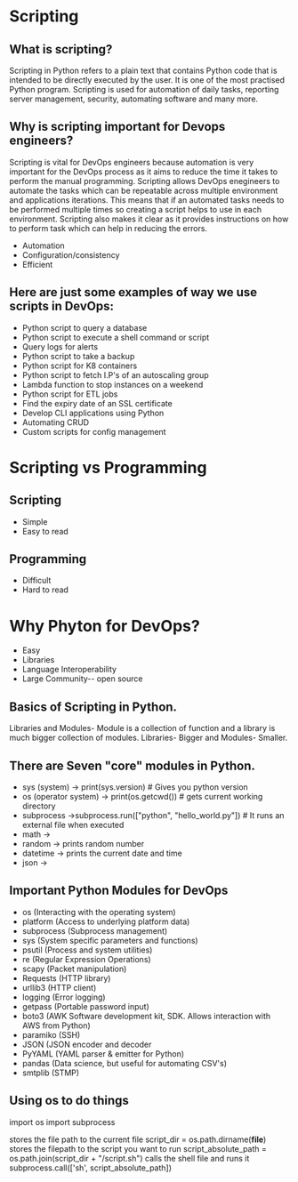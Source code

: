 # Scripting

## What is scripting?

Scripting in Python refers to a plain text that contains Python code that is intended to be directly executed by the user. It is one of the most practised Python program.
Scripting is used for automation of daily tasks, reporting server management, security, automating software and many more.
## Why is scripting important for Devops engineers?
Scripting is vital for DevOps engineers because automation is very important for the DevOps process as it aims to reduce the time it takes to perform the manual programming. Scripting allows DevOps enegineers to automate the tasks which can be repeatable across multiple environment and applications iterations. This means that if an automated tasks needs to be performed multiple times so creating a script helps to use in each environment. Scripting also makes it clear as it provides instructions on how to perform task which can help in reducing the errors. 
 - Automation
 - Configuration/consistency
 - Efficient
## Here are just some examples of way we use scripts in DevOps:

- Python script to query a database
- Python script to execute a shell command or script
- Query logs for alerts
- Python script to take a backup
- Python script for K8 containers
- Python script to fetch I.P's of an autoscaling group
- Lambda function to stop instances on a weekend
- Python script for ETL jobs
- Find the expiry date of an SSL certificate
- Develop CLI applications using Python
- Automating CRUD
- Custom scripts for config management
# Scripting vs Programming
## Scripting
- Simple
- Easy to read
## Programming
- Difficult
- Hard to read

# Why Phyton for DevOps?
- Easy
- Libraries
- Language Interoperability 
- Large Community-- open source

## Basics of Scripting in Python.
Libraries and Modules- Module is a collection of function and a library is much bigger collection of modules. 
Libraries- Bigger and Modules- Smaller.

## There are Seven "core" modules in Python.
- sys (system) -> print(sys.version) #  Gives you python version
- os (operator system) -> print(os.getcwd()) # gets current working directory
- subprocess ->subprocess.run(["python", "hello_world.py"]) # It runs an external file when executed 
- math -> 
- random -> prints random number
- datetime -> prints the current date and time
- json -> 

## Important Python Modules for DevOps
- os (Interacting with the operating system)
- platform (Access to underlying platform data)
- subprocess (Subprocess management)
- sys (System specific parameters and functions)
- psutil (Process and system utilities)
- re (Regular Expression Operations)
- scapy (Packet manipulation)
- Requests (HTTP library)
- urllib3 (HTTP client)
- logging (Error logging)
- getpass (Portable password input)
- boto3 (AWK Software development kit, SDK. Allows interaction with AWS from Python)
- paramiko (SSH)
- JSON (JSON encoder and decoder
- PyYAML (YAML parser & emitter for Python)
- pandas (Data science, but useful for automating CSV's)
- smtplib (STMP)

## Using os to do things
import os
import subprocess

stores the file path to the current file
script_dir = os.path.dirname(__file__)
stores the filepath to the script you want to run
script_absolute_path = os.path.join(script_dir + "/script.sh")
calls the shell file and runs it
subprocess.call(['sh', script_absolute_path])

